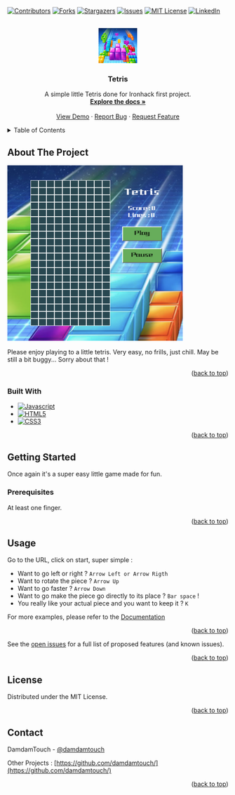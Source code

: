 <!-- Improved compatibility of back to top link: See: https://github.com/othneildrew/Best-README-Template/pull/73 -->

<a name="readme-top"></a>

<!--
*** Thanks for checking out the Best-README-Template. If you have a suggestion
*** that would make this better, please fork the repo and create a pull request
*** or simply open an issue with the tag "enhancement".
*** Don't forget to give the project a star!
*** Thanks again! Now go create something AMAZING! :D
-->

<!-- PROJECT SHIELDS -->
<!--
*** I'm using markdown "reference style" links for readability.
*** Reference links are enclosed in brackets [ ] instead of parentheses ( ).
*** See the bottom of this document for the declaration of the reference variables
*** for contributors-url, forks-url, etc. This is an optional, concise syntax you may use.
*** https://www.markdownguide.org/basic-syntax/#reference-style-links
-->

[![Contributors][contributors-shield]][contributors-url]
[![Forks][forks-shield]][forks-url]
[![Stargazers][stars-shield]][stars-url]
[![Issues][issues-shield]][issues-url]
[![MIT License][license-shield]][license-url]
[![LinkedIn][linkedin-shield]][linkedin-url]

<!-- PROJECT LOGO -->
<br />
<div align="center">
  <a href="https://github.com/damdamtouch/ironhack-project1">
    <img src="https://raw.githubusercontent.com/damdamtouch/ironhack-project1/main/media/background.jpg" alt="Logo" width="88" height="80">
  </a>

<h3 align="center">Tetris</h3>

  <p align="center">
    A simple little Tetris done for Ironhack first project.
    <br />
    <a href="https://github.com/damdamtouch/ironhack-project1"><strong>Explore the docs »</strong></a>
    <br />
    <br />
    <a href="https://damdamtouch.github.io/ironhack-project1/">View Demo</a>
    ·
    <a href="https://github.com/damdamtouch/ironhack-project1/issues">Report Bug</a>
    ·
    <a href="https://github.com/damdamtouch/ironhack-project1/issues">Request Feature</a>
  </p>
</div>

<!-- TABLE OF CONTENTS -->
<details>
  <summary>Table of Contents</summary>
  <ol>
    <li>
      <a href="#about-the-project">About The Project</a>
      <ul>
        <li><a href="#built-with">Built With</a></li>
      </ul>
    </li>
    <li><a href="#usage">Usage</a></li>
    <li><a href="#license">License</a></li>
    <li><a href="#contact">Contact</a></li>
  </ol>
</details>

<!-- ABOUT THE PROJECT -->

## About The Project

  <a href="https://damdamtouch.github.io/ironhack-project1/">
    <img src="https://raw.githubusercontent.com/damdamtouch/ironhack-project1/main/media/thegame.png" alt="screen" width="400" height="400">
  </a>

Please enjoy playing to a little tetris. Very easy, no frills, just chill. May be still a bit buggy... Sorry about that !

<p align="right">(<a href="#readme-top">back to top</a>)</p>

### Built With

<!--
- [![Next][Next.js]][Next-url]
- [![React][React.js]][React-url]
- [![Vue][Vue.js]][Vue-url]
- [![Angular][Angular.io]][Angular-url]
- [![Svelte][Svelte.dev]][Svelte-url]
- [![Laravel][Laravel.com]][Laravel-url]
- [![Bootstrap][Bootstrap.com]][Bootstrap-url]
- [![JQuery][JQuery.com]][JQuery-url]
-->

- [![Javascript][javascript.com]][javascript-url]
- [![HTML5][html5]][html5-url]
- [![CSS3][css3]][css3]

<p align="right">(<a href="#readme-top">back to top</a>)</p>

<!-- GETTING STARTED -->

## Getting Started

Once again it's a super easy little game made for fun.

### Prerequisites

At least one finger.

<p align="right">(<a href="#readme-top">back to top</a>)</p>

<!-- USAGE EXAMPLES -->

## Usage

Go to the URL, click on start, super simple :

- Want to go left or right ? `Arrow Left or Arrow Rigth`
- Want to rotate the piece ? `Arrow Up`
- Want to go faster ? `Arrow Down`
- Want to go make the piece go directly to its place ? `Bar space` !
- You really like your actual piece and you want to keep it ? `K`

For more examples, please refer to the [Documentation](https://github.com/damdamtouch/ironhack-project1/wiki)

<p align="right">(<a href="#readme-top">back to top</a>)</p>

See the [open issues](https://github.com/damdamtouch/ironhack-project1/issues) for a full list of proposed features (and known issues).

<p align="right">(<a href="#readme-top">back to top</a>)</p>

<!-- LICENSE -->

## License

Distributed under the MIT License.

<p align="right">(<a href="#readme-top">back to top</a>)</p>

<!-- CONTACT -->

## Contact

DamdamTouch - [@damdamtouch](https://twitter.com/damdamtouch)

Other Projects : [https://github.com/damdamtouch/](https://github.com/damdamtouch/)

<p align="right">(<a href="#readme-top">back to top</a>)</p>

<!-- MARKDOWN LINKS & IMAGES -->
<!-- https://www.markdownguide.org/basic-syntax/#reference-style-links -->

[contributors-shield]: https://img.shields.io/github/contributors/damdamtouch/ironhack-project1.svg?style=for-the-badge
[contributors-url]: https://github.com/damdamtouch/ironhack-project1/graphs/contributors
[forks-shield]: https://img.shields.io/github/forks/damdamtouch/ironhack-project1.svg?style=for-the-badge
[forks-url]: https://github.com/damdamtouch/ironhack-project1/network/members
[stars-shield]: https://img.shields.io/github/stars/damdamtouch/ironhack-project1.svg?style=for-the-badge
[stars-url]: https://github.com/damdamtouch/ironhack-project1/stargazers
[issues-shield]: https://img.shields.io/github/issues/damdamtouch/ironhack-project1.svg?style=for-the-badge
[issues-url]: https://github.com/damdamtouch/ironhack-project1/issues
[license-shield]: https://img.shields.io/github/license/damdamtouch/ironhack-project1.svg?style=for-the-badge
[license-url]: https://github.com/damdamtouch/ironhack-project1/blob/master/LICENSE.txt
[linkedin-shield]: https://img.shields.io/badge/-LinkedIn-black.svg?style=for-the-badge&logo=linkedin&colorB=555
[linkedin-url]: https://linkedin.com/in/damien-audrezet
[product-screenshot]: images/screenshot.png
[Next.js]: https://img.shields.io/badge/next.js-000000?style=for-the-badge&logo=nextdotjs&logoColor=white
[Next-url]: https://nextjs.org/
[React.js]: https://img.shields.io/badge/React-20232A?style=for-the-badge&logo=react&logoColor=61DAFB
[React-url]: https://reactjs.org/
[Vue.js]: https://img.shields.io/badge/Vue.js-35495E?style=for-the-badge&logo=vuedotjs&logoColor=4FC08D
[Vue-url]: https://vuejs.org/
[Angular.io]: https://img.shields.io/badge/Angular-DD0031?style=for-the-badge&logo=angular&logoColor=white
[Angular-url]: https://angular.io/
[Svelte.dev]: https://img.shields.io/badge/Svelte-4A4A55?style=for-the-badge&logo=svelte&logoColor=FF3E00
[Svelte-url]: https://svelte.dev/
[Laravel.com]: https://img.shields.io/badge/Laravel-FF2D20?style=for-the-badge&logo=laravel&logoColor=white
[Laravel-url]: https://laravel.com
[Bootstrap.com]: https://img.shields.io/badge/Bootstrap-563D7C?style=for-the-badge&logo=bootstrap&logoColor=white
[Bootstrap-url]: https://getbootstrap.com
[JQuery.com]: https://img.shields.io/badge/jQuery-0769AD?style=for-the-badge&logo=jquery&logoColor=white
[JQuery-url]: https://jquery.com
[javascript.com]: https://img.shields.io/badge/JavaScript-323330?style=for-the-badge&logo=javascript&logoColor=F7DF1E
[javascript-url]: https://developer.mozilla.org/en-US/docs/Web/JavaScript
[HTML5]: https://img.shields.io/badge/HTML5-E34F26?style=for-the-badge&logo=html5&logoColor=white
[html5-url]: https://developer.mozilla.org/en-US/docs/Web/JavaScript
[css3]: https://img.shields.io/badge/CSS3-1572B6?style=for-the-badge&logo=css3&logoColor=white
[css-url]: https://developer.mozilla.org/en-US/docs/Web/JavaScript
